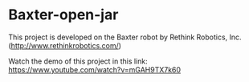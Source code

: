 # Baxter-open-jar

This project is developed on the Baxter robot by Rethink Robotics, Inc.(http://www.rethinkrobotics.com/)

Watch the demo of this project in this link: 
https://www.youtube.com/watch?v=mGAH9TX7k60
